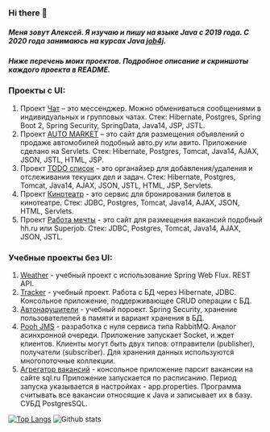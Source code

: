### Hi there 👋
##### Меня зовут Алексей. Я изучаю и пишу на языке Java с 2019 года. С 2020 года занимаюсь на курсах Java [job4j](https://job4j.ru/courses/java_courses.html).
##### Ниже перечень моих проектов. Подробное описание и скриншоты каждого проекта в README.

### Проекты с UI:
1. Проект [Чат](https://github.com/Alexey710/job4j_chat) – это мессенджер. Можно обмениваться сообщениями в
индивидуальных и групповых чатах. 
Стек: Hibernate, Postgres, Spring Boot 2, Spring Security, SpringData, Java14, JSP, JSTL.
2. Проект [AUTO MARKET](https://github.com/Alexey710/job4j_cars) – это сайт для размещения объявлений о продаже автомобилей подобный авто.ру или авито. Приложение сделано на Servlets. 
Стек: Hibernate, Postgres, Tomcat, Java14, AJAX, JSON, JSTL, HTML, JSP.  
3. Проект [TODO список](https://github.com/Alexey710/job4j_todo) - это органайзер для добавления/удаления и отслеживания
текущих дел и задач. 
Стек: Hibernate, Postgres, Tomcat, Java14, AJAX, JSON, JSTL, HTML, JSP, Servlets.
4. Проект [Кинотеатр](https://github.com/Alexey710/job4j_cinema) - это сервис для бронирования билетов в кинотеатре. 
Стек: JDBC, Postgres, Tomcat, Java14, AJAX, JSON, HTML, Servlets.
5. Проект [Работа мечты](https://github.com/Alexey710/job4j_dreamjob) - это сайт для размещения вакансий подобный hh.ru или
Superjob. 
Стек: JDBC, Postgres, Tomcat, Java14, AJAX, JSON, JSTL. 

### Учебные проекты без UI:
1. [Weather](https://github.com/Alexey710/job4j_weather)  - учебный проект с использование Spring Web Flux. REST API.
2. [Tracker](https://github.com/Alexey710/job4j_tracker) - учебный проект. Работа c БД через Hibernate, JDBC. Консольное приложение, поддерживающее CRUD операции с БД.
3. [Автонарушители](https://github.com/Alexey710/job4j_car_accident) - учебный пороект. Spring Security, хранение пользователелей в памяти и вариант хранения в БД.  
4. [Pooh JMS](https://github.com/Alexey710/job4j_pooh) - разработка с нуля сервиса типа RabbitMQ. Аналог асинхронной очереди. Приложение запускает Socket, и ждет клиентов.
Клиенты могут быть двух типов: отправители (publisher), получатели (subscriber). Для хранения данных используются многопоточные коллекции. 
5. [Агрегатор вакансий](https://github.com/Alexey710/job4j_grabber) - консольное приложение парсит вакансии на сайте sql.ru 
Приложение запускается по расписанию. Период запуска указывается в настройках - app.properties. Программа  считывать все вакансии относящие к Java и записывает их в базу. СУБД PostgresSQL.


[![Top Langs](https://github-readme-stats.vercel.app/api/top-langs/?username=Alexey710&layout=compact)](https://github.com/Alexey710/github-readme-stats)
![Github stats](https://github-readme-stats.vercel.app/api?username=Alexey710&hide=stars,prs,issues,contribs)


<!--
**Alexey710/Alexey710** is a ✨ _special_ ✨ repository because its `README.md` (this file) appears on your GitHub profile.

Here are some ideas to get you started:

- 🔭 I’m currently working on ...
- 🌱 I’m currently learning ...
- 👯 I’m looking to collaborate on ...
- 🤔 I’m looking for help with ...
- 💬 Ask me about ...
- 📫 How to reach me: ...
- 😄 Pronouns: ...
- ⚡ Fun fact: ...
-->

